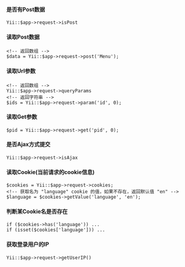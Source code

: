 
#### 是否有Post数据
	Yii::$app->request->isPost

#### 读取Post数据
	<!-- 返回数组 -->
	$data = Yii::$app->request->post('Menu');

#### 读取Url参数
	<!-- 返回数组 -->
	Yii::$app->request->queryParams
	<!-- 返回字符串 -->
	$ids = Yii::$app->request->param('id', 0);

#### 读取Get参数
	$pid = Yii::$app->request->get('pid', 0);

#### 是否Ajax方式提交
	Yii::$app->request->isAjax

#### 读取Cookie(当前请求的cookie信息)
	$cookies = Yii::$app->request->cookies;
	<!-- 获取名为 "language" cookie 的值，如果不存在，返回默认值 "en" -->
	$language = $cookies->getValue('language', 'en');

#### 判断某Cookie名是否存在
	if ($cookies->has('language')) ...
	if (isset($cookies['language'])) ...


#### 获取登录用户的IP
	Yii::$app->request->getUserIP()